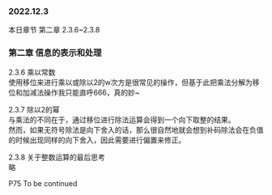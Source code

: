 ### 2022.12.3
本日章节 第二章 2.3.6~2.3.8

### 第二章 信息的表示和处理  
2.3.6 乘以常数  
使用移位来进行乘以或除以2的w次方是很常见的操作，但基于此把乘法分解为移位和加减法操作我只能直呼666，真的妙~    

2.3.7 除以2的幂  
与乘法的不同在于，通过移位进行除法运算会得到一个向下取整的结果。  
然而，如果无符号除法是向下舍入的话，那么很自然地就会想到补码除法会在负值的时候出现同样的向下舍入，因此需要进行偏置来修正。  

2.3.8 关于整数运算的最后思考  
略  

P75 To be continued